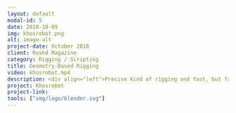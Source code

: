 ```yaml
---
layout: default
modal-id: 5
date: 2018-10-09
img: khosrobot.png
alt: image-alt
project-date: October 2018
client: Roshd Magazine
category: Rigging / Scripting
title: Geometry-Based Rigging
video: khosrobot.mp4
description: <div align="left">Precise kind of rigging and fast, but fairly hard to implement. It is mostly useful for mechanical rigs because of Pseudo-primitive shapes that are commonly used but also applicable to organics with some approximations.<br>This rig includes some interesting applications of calculus and geometrical algorithms. For example the main wheel of the character rolls precisely on its bottom surface and never enters to it. The surface itself has a controller and can be transformed separately. Newton-Raphson method is used here to solve corresponding equations(Sounds weird but it's real!). Character's teeth push each other aside when they collide using simple calculations. Notice to rotation of arm hinges and telescope feature of them. A bunch of geometrical equations handle those. And finally like most of mechanical riggings, some linear algebra is taken into account.<br>I've done this rig for an AR project. Geometry-based rigs like this can be easily exported to game engines and can be used in mobile platforms, because they are low-level and fast.</div>
project: Khosrobot
project-link: 
tools: ["img/logo/blender.svg"]
---
```

